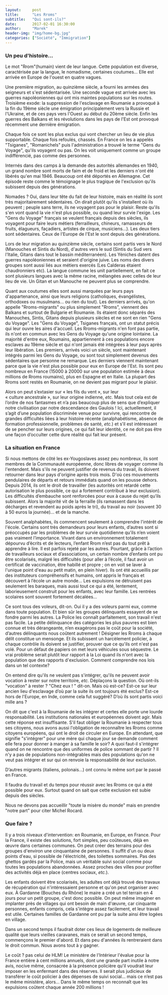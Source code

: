 ```yaml
---
layout:     post
title:      "Les Rroms"
subtitle:   "Qui sont-ils?"
date:       2017-02-01 16:30:00
author:     "Marek"
header-img: "img/home-bg.jpg"
categories: ["Société", "Immigration"]
---
```


### Un peu d'histoire...

Le mot "Rrom"(humain) vient de leur langue. Cette population est diverse, caractérisée par la langue, le nomadisme, certaines coutumes... Elle est arrivée en Europe de l'ouest en quatre vagues. 

Une première migration, au quinzième siècle, a fourni les armées des seigneurs et s'est sédentarisée. Une seconde vague est arrivée avec les guerres napoléoniennes qui ont mis maintes populations sur les routes. Troisième exode: la suppression de l'esclavage en Roumanie a provoqué à la fin du 19ème siècle une émigration principalement vers la Russie et l'Ukraine, et de ces pays vers l'Ouest au début du 20ème siècle. Enfin les guerres des Balkans et les révolutions dans les pays de l'Est ont provoqué récemment une dernière émigration. 

Chaque fois ce sont les plus exclus qui vont chercher un lieu de vie plus supportable. Chaque fois refoulés, chassés. En France on les a appelés "Tsiganes", "Romanichels" puis l'administration a trouvé le terme "Gens du Voyage", qu'ils voyagent ou pas. On les voit uniquement comme un groupe indifférencié, pas comme des personnes.

Internés dans des camps à la demande des autorités allemandes en 1940, un grand nombre sont morts de faim et de froid et les derniers n'ont été libérés qu'en mai 1946. Beaucoup ont été déportés en Allemagne. Cet épisode reste comme le témoignage le plus tragique de l'exclusion qu'ils subissent depuis des générations.

Nomades ? Oui, dans leur tête du fait de leur histoire, mais en réalité ils sont très majoritairement sédentaires. On dirait plutôt qu'ils s'installent où ils peuvent ; peuple sans terre, ils ne voyagent pas pour le plaisir. Reste qu'ils s'en vont quand la vie n'est plus possible, ou quand leur survie l'exige. Les "Gens du Voyage" français se veulent français depuis des siècles, ils voyagent pour faire leurs métiers (ferrailleurs, chineurs, ramasseurs de fruits, élagueurs, façadiers, artistes de cirque, musiciens...). Les deux tiers sont sédentaires. Ceux de l'Europe de l'Est le sont depuis des générations.

Lors de leur migration au quinzième siècle, certains sont partis vers le Nord (Manouches et Sintis du Nord), d'autres vers le sud (Sintis du Sud vers l'Italie, Gitans dans tout le bassin méditerranéen). Les Yéniches datent des guerres napoléoniennes et seraient d'origine juive. Les noms des divers groupes sont aussi liés aux métiers exercés (Les Calderas étaient chaudronniers etc). La langue commune les unit partiellement, en fait ce sont plusieurs langues avec la même racine, mélangées avec celles de leur lieu de vie. Un Gitan et un Manouche ne peuvent plus se comprendre. 

Quant aux coutumes elles sont aussi marquées par leurs pays d'appartenance, ainsi que leurs religions (catholiques, évangélistes, orthodoxes ou musulmans... ou rien du tout). Les derniers arrivés, qu'on appelle "Rroms-migrants" ou plus simplement "Rroms", viennent des Balkans et surtout de Bulgarie et Roumanie. Ils étaient donc séparés des Manouches, Sintis, Gitans depuis plusieurs siècles et ne sont en rien "Gens du Voyage". Les "Gens du Voyage", Tsiganes français, ont un statut précis qui leur ouvre les aires d'accueil. Les Rroms-migrants n'en font pas partie, ils n'ont en commun avec les Gens du Voyage qu'une origine lointaine. La majorité d'entre eux, Roumains, appartiennent à ces populations encore esclaves au 19ème siècle et qui n'ont jamais été intégrées à leur pays après leur libération. Les premiers, arrivés voici un siècle, sont maintenant intégrés parmi les Gens du Voyage, ou sont tout simplement devenus des sédentaires que personne ne remarque. Les derniers viennent maintenant parce que la vie n'est plus possible pour eux en Europe de l'Est. Ils sont peu nombreux en France (15000 à 20000 sur une population estimée à deux millions de Rroms roumains), plus en Espagne et en Italie. La plupart des Rroms sont restés en Roumanie, on ne devient pas migrant pour le plaisir.

Alors on peut s’extasier sur « les fils du vent », sur leur « culture ancestrale », sur leur origine indienne, _etc._ Mais tout cela est de l’ordre de nos fantasmes et n’a pas beaucoup plus de sens que d’expliquer notre civilisation par notre descendance des Gaulois ! Ici, actuellement, il s’agit d’une population discriminée venue pour survivre, qui rencontre de grandes difficultés liées à leur histoire récente (analphabétisme, absence de formation professionnelle, problèmes de santé, _etc._) et s’il est intéressant de se pencher sur leurs origines, ce qui fait leur identité, ce ne doit pas être une façon d’occulter cette dure réalité qui fait leur présent.

### La situation en France

Si nous mettons de côté les ex-Yougoslaves assez peu nombreux, ils sont membres de la Communauté européenne, donc libres de voyager comme ils l'entendent. Mais s'ils ne peuvent justifier de revenus du travail, ils doivent retourner dans  leur pays d'origine après trois mois. D'où ces mouvements pendulaires de départs et retours immédiats quand on les pousse dehors. Depuis 2014, ils ont le droit de travailler (les autorités ont retardé cette autorisation le plus possible, ce qui a fortement contribué à leur exclusion). Les difficultés d’embauche sont renforcées pour eux à cause du rejet qu’ils subissent. Alors la majorité vit de la ferraille (ils ramassent dans les décharges et revendent au poids après le tri), du travail au noir (souvent 30 à 50 euros la journée)... et de la manche.

Souvent analphabètes, ils commencent seulement à comprendre l'intérêt de l'école. Certains sont très demandeurs pour leurs enfants, d’autres sont si préoccupés par les problèmes de leur survie quotidienne qu’ils n’en voient pas vraiment l’importance. Vivant dans un environnement totalement dépourvu d’écrits et de lecteurs, l’enfant Rrom n’est pas du tout prêt à apprendre à lire. Il est parfois rejeté par les autres. Pourtant, grâce à l’action de travailleurs sociaux et d’associations, un certain nombre d’enfants ont pu être scolarisés, malgré les difficultés (pour aller à l’école, il faut avoir un certificat de vaccination, être habillé et propre ; on en voit se laver à l'unique point d'eau au petit matin, en plein hiver). Ils ont été accueillis par des instituteurs compréhensifs et humains, ont appris le français et découvert à l’école un autre monde... Les expulsions ne détruisent pas seulement les baraques, mais aussi tout ce qui a été, lentement, laborieusement construit pour les enfants, avec leur famille. Les rentrées scolaires sont souvent fortement décalées...

Ce sont tous des voleurs, dit-on. Oui il y a des voleurs parmi eux, comme dans toute population. Et bien sûr les groupes délinquants essayent de se fondre parmi les autres. La Police les connaît parfaitement, son travail n'est pas facile. La petite délinquance des catégories les plus pauvres est bien connue et très dérangeante, n’en exagérons pas le coût pour la société, d’autres délinquants nous coûtent autrement ! Désigner les Rroms à chaque délit constitue un mensonge. Et ils subissent un harcèlement policier, à chaque contrôle ils doivent se justifier, prouver que ce qu'ils ont n'est pas volé. Pour un défaut de papiers on met leurs véhicules sous séquestre. Le vrai problème serait plutôt leur rapport à la Loi quand ils n'ont avec la population que des rapports d'exclusion. Comment comprendre nos lois dans un tel contexte?

On entend dire qu'ils ne veulent pas s'intégrer, qu'ils ne peuvent avoir vocation à rester sur notre territoire, _etc._ Déplaçons la question. Où ont-ils "vocation" à rester ? "Chez eux ! " dit-on. Mais où est-ce? Est-ce sur leur ancien lieu d'esclavage d’où par la suite ils ont toujours été exclus? Est-ce hors de l'Europe, en Inde, comme cela fut suggéré? D’où ils sont partis voici mille ans ?

On dit que c'est à la Roumanie de les intégrer et certes elle porte une lourde responsabilité. Les institutions nationales et européennes doivent agir. Mais cette réponse est insuffisante. S'il faut obliger la Roumanie à respecter tous ses citoyens, nous avons aussi l'obligation de reconnaître les Rroms comme citoyens européens, qui ont le droit de circuler en Europe. En attendant, que signifie "s'intégrer" pour une mère qui chaque jour se demande comment elle fera pour donner à manger à sa famille le soir? A quoi faut-il s'intégrer quand on ne rencontre que des uniformes de police sommant de partir ? Il n'y a pas de populations non-intégrables mais des populations qu'on ne veut pas intégrer et sur qui on renvoie la responsabilité de leur exclusion.

D’autres migrants (italiens, polonais...) ont connu le même sort par le passé en France. 

Il faudra du travail et du temps pour réussir avec les Rroms ce qui a été possible pour eux. Surtout quand on sait que cette exclusion est subie depuis des siècles.

Nous ne devons pas accueillir "toute la misère du monde" mais en prendre "notre part" pour citer Michel Rocard.

### Que faire ?

Il y a trois niveaux d'intervention: en Roumanie, en Europe, en France. Pour la France, il existe des solutions, fort simples, peu coûteuses, déjà en œuvre dans certaines communes. On peut créer des terrains pour des groupes d'environ une cinquantaine de personnes. Il suffit d'un ou deux points d'eau, si possible de l'électricité, des toilettes sommaires. Pas des ghettos gardés par la Police, mais un véritable suivi social comme pour toutes les populations abandonnées. Assez proches des villes pour profiter des activités déjà en place (centres sociaux, _etc._).

Les enfants doivent être scolarisés, les adultes ont déjà trouvé des travaux de récupération qui n'intéressaient personne et qu'on peut organiser avec eux. À Gardanne (Bouches du Rhône) le maire a créé un tel terrain en 4 jours pour un petit groupe, c'est donc possible. On peut même imaginer en implanter près de villages qui ont besoin de main d'œuvre, car cinquante personnes, enfants compris, cela s'intègre assez facilement, et leur travail est utile. Certaines familles de Gardanne ont pu par la suite ainsi être logées en village.

Dans un second temps il faudrait doter ces lieux de logements de meilleure qualité que leurs vieilles caravanes, mais ce serait un second temps, commençons le premier d'abord. Et dans peu d'années ils rentreraient dans le droit commun. Nous avons tout à y gagner.

Le coût ? pas celui de HLM! Le ministère de l'Intérieur l'évalue pour la France entière à cent millions annuels, dont une grande part inutile à notre avis, nocive même, consacrée à la présence policière qu'il voudrait leur imposer en les enfermant dans des réserves. Il serait plus judicieux de transférer le coût policier à des dépenses de suivi social... mais ce n’est pas le même ministère, alors... Dans le même temps on reconnaît que les expulsions coûtent chaque année 200 millions !

